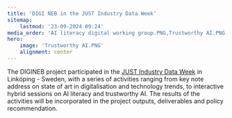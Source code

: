 ```yaml
---
title: 'DIGI NEB in the JUST Industry Data Week'
sitemap:
    lastmod: '23-09-2024 09:24'
media_order: 'AI literacy digital working group.PNG,Trustworthy AI.PNG'
hero:
    image: 'Trustworthy AI.PNG'
    alignment: center
---
```


The DIGINEB project participated in the [JUST Industry Data Week](https://mtflabs.net/just/linkoping/) in Linköping - Sweden, with a series of activities ranging from key note address on state of art in digitalisation and technology trends, to interactive hybrid sessions on AI literacy and trustworthy AI. The results of the activities will be incorporated in the project outputs, deliverables and policy recommendation.